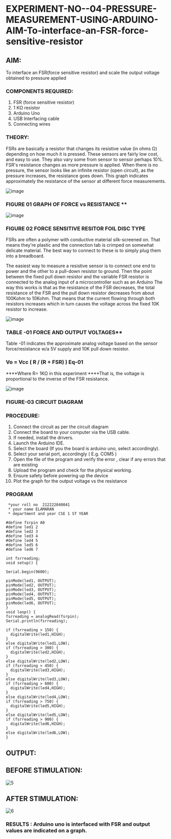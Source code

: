 # EXPERIMENT-NO--04-PRESSURE-MEASUREMENT-USING-ARDUINO-AIM-To-interface-an-FSR-force-sensitive-resistor


## AIM: 
To interface an FSR(force sensitive resistor) and scale the output voltage obtained to pressure applied 
 
### COMPONENTS REQUIRED:
1.	FSR  (force sensitive resistor)
2.	1 KΩ resistor 
3.	Arduino Uno 
4.	USB Interfacing cable 
5.	Connecting wires 


### THEORY: 
FSRs are basically a resistor that changes its resistive value (in ohms Ω) depending on how much it is pressed. These sensors are fairly low cost, and easy to use. They also vary some from sensor to sensor perhaps 10%. FSR's resistance changes as more pressure is applied. When there is no pressure, the sensor looks like an infinite resistor (open circuit), as the pressure increases, the resistance goes down. This graph indicates approximately the resistance of the sensor at different force measurements.
 

![image](https://user-images.githubusercontent.com/36288975/163532939-d6888ae1-4068-4d83-86a7-fc4c32d5179e.png)

### FIGURE 01 GRAPH OF FORCE vs RESISTANCE **




![image](https://user-images.githubusercontent.com/36288975/163532957-82d57567-a1c3-48c5-8a87-7ea66d6fca49.png)




### FIGURE 02 FORCE SENSITIVE RESITOR FOIL DISC TYPE  

FSRs are often a polymer with conductive material silk-screened on. That means they're plastic and the connection tab is crimped on somewhat delicate material. The best way to connect to these is to simply plug them into a breadboard.

The easiest way to measure a resistive sensor is to connect one end to power and the other to a pull-down resistor to ground. Then the point between the fixed pull down resistor and the variable FSR resistor is connected to the analog input of a microcontroller such as an Arduino The way this works is that as the resistance of the FSR decreases, the total resistance of the FSR and the pull down resistor decreases from about 100Kohm to 10Kohm. That means that the current flowing through both resistors increases which in turn causes the voltage across the fixed 10K resistor to increase.

 ![image](https://user-images.githubusercontent.com/36288975/163532972-2b909551-12c9-485d-adb1-d1e988d557bd.png)

### TABLE -01 FORCE AND OUTPUT VOLTAGES**
	
  Table -01 indicates the approximate analog voltage based on the sensor force/resistance w/a 5V supply and 10K pull down resistor.

### Vo = Vcc ( R / (R + FSR) )								Eq-01

****Where R= 1KΩ in this experiment 
****That is, the voltage is proportional to the inverse of the FSR resistance.










![image](https://user-images.githubusercontent.com/36288975/163532979-a2a5cb5c-f495-442c-843e-bebb82737a35.png)



### FIGURE-03 CIRCUIT DIAGRAM



### PROCEDURE:
1.	Connect the circuit as per the circuit diagram 
2.	Connect the board to your computer via the USB cable.
3.	If needed, install the drivers.
4.	Launch the Arduino IDE.
5.	Select the board (If you the board is arduino uno, select accordingly).
6.	Select your serial port, accordingly ( E.g. COM5 )
7.	Open the file of the program  and verify the error , clear if any errors that are existing 
8.	Upload the program and check for the physical working. 
9.	Ensure safety before powering up the device 
10.	Plot the graph for the output voltage vs the resistance 


### PROGRAM
```
 *your roll no  212222040041
 * your name ELAMARAN
 * department and year CSE 1 ST YEAR
 ```
 ```
 #define fsrpin A0
#define led1 2
#define led2 3
#define led3 4
#define led4 5
#define led5 6
#define led6 7

int fsrreading;
void setup() {
 
 Serial.begin(9600);
 
 pinMode(led1, OUTPUT);
 pinMode(led2, OUTPUT);
 pinMode(led3, OUTPUT);
 pinMode(led4, OUTPUT);
 pinMode(led5, OUTPUT);
 pinMode(led6, OUTPUT);
}
void loop() {
 fsrreading = analogRead(fsrpin);
 Serial.println(fsrreading);
 
 if (fsrreading > 150) {
   digitalWrite(led1,HIGH);
 }
 else digitalWrite(led1,LOW);
 if (fsrreading > 300) {
   digitalWrite(led2,HIGH);
 }
 else digitalWrite(led2,LOW);
 if (fsrreading > 450) {
   digitalWrite(led3,HIGH);
 }
 else digitalWrite(led3,LOW);
 if (fsrreading > 600) {
   digitalWrite(led4,HIGH);
 }
 else digitalWrite(led4,LOW);
 if (fsrreading > 750) {
   digitalWrite(led5,HIGH);
 }
 else digitalWrite(led5,LOW);
 if (fsrreading > 900) {
   digitalWrite(led6,HIGH);
 }
 else digitalWrite(led6,LOW);
}
```
## OUTPUT:
 
## BEFORE STIMULATION:
![5](https://github.com/Elamaransaveetha/EXPERIMENT-NO--04-PRESSURE-MEASUREMENT-USING-ARDUINO-AIM-To-interface-an-FSR-force-sensitive-resist/assets/119560403/14c2a80f-c433-4ad8-940d-be9d4fccecea)


## AFTER STIMULATION:
 ![6](https://github.com/Elamaransaveetha/EXPERIMENT-NO--04-PRESSURE-MEASUREMENT-USING-ARDUINO-AIM-To-interface-an-FSR-force-sensitive-resist/assets/119560403/4e366d68-0298-4c3f-b1ea-c50018433cb1)

 
 
 
 
 
 
 
 
 
 
 







### RESULTS : Arduino uno is interfaced with FSR and output values are indicated on a graph.
